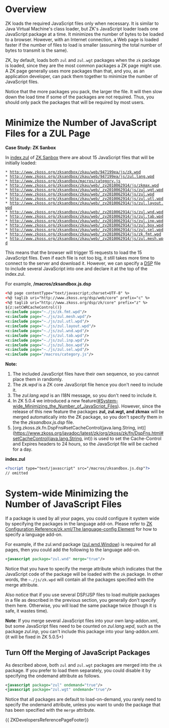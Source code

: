 # Overview

ZK loads the required JavaScript files only when necessary. It is
similar to Java Virtual Machine's class loader, but ZK's JavaScript
loader loads one JavaScript package at a time. It minimizes the number
of bytes to be loaded to a browser. However, with an Internet
connection, a Web page is loaded faster if the number of files to load
is smaller (assuming the total number of bytes to transmit is the same).

ZK, by default, loads both `zul` and `zul.wgt` packages when the `zk`
package is loaded, since they are the most common packages a ZK page
might use. A ZK page generally uses more packages than that, and you, as
an application developer, can pack them together to minimize the number
of JavaScript files.

Notice that the more packages you pack, the larger the file. It will
then slow down the load time if some of the packages are not required.
Thus, you should only pack the packages that will be required by most
users.

# Minimize the Number of JavaScript Files for a ZUL Page

**Case Study: ZK Sanbox**

In
[index.zul](http://zk1.svn.sourceforge.net/viewvc/zk1/releases/5.0.7/zksandbox/src/archive/index.zul?view=log)
of [ZK Sanbox](http://www.zkoss.org/zksandbox) there are about 15
JavaScript files that will be initially loaded:

`* `[`http://www.zkoss.org/zksandbox/zkau/web/947199ea/js/zk.wpd`](http://www.zkoss.org/zksandbox/zkau/web/947199ea/js/zk.wpd)  
`* `[`http://www.zkoss.org/zksandbox/zkau/web/947199ea/js/zul.lang.wpd`](http://www.zkoss.org/zksandbox/zkau/web/947199ea/js/zul.lang.wpd)  
`* `[`http://www.zkoss.org/zksandbox/macros/category.js`](http://www.zkoss.org/zksandbox/macros/category.js)  
`* `[`http://www.zkoss.org/zksandbox/zkau/web/_zv2010062914/js/zkmax.wpd`](http://www.zkoss.org/zksandbox/zkau/web/_zv2010062914/js/zkmax.wpd)  
`* `[`http://www.zkoss.org/zksandbox/zkau/web/_zv2010062914/js/zul.wgt.wpd`](http://www.zkoss.org/zksandbox/zkau/web/_zv2010062914/js/zul.wgt.wpd)  
`* `[`http://www.zkoss.org/zksandbox/zkau/web/_zv2010062914/js/zul.wpd`](http://www.zkoss.org/zksandbox/zkau/web/_zv2010062914/js/zul.wpd)  
`* `[`http://www.zkoss.org/zksandbox/zkau/web/_zv2010062914/js/zul.utl.wpd`](http://www.zkoss.org/zksandbox/zkau/web/_zv2010062914/js/zul.utl.wpd)  
`* `[`http://www.zkoss.org/zksandbox/zkau/web/_zv2010062914/js/zul.layout.wpd`](http://www.zkoss.org/zksandbox/zkau/web/_zv2010062914/js/zul.layout.wpd)  
`* `[`http://www.zkoss.org/zksandbox/zkau/web/_zv2010062914/js/zul.wnd.wpd`](http://www.zkoss.org/zksandbox/zkau/web/_zv2010062914/js/zul.wnd.wpd)  
`* `[`http://www.zkoss.org/zksandbox/zkau/web/_zv2010062914/js/zul.tab.wpd`](http://www.zkoss.org/zksandbox/zkau/web/_zv2010062914/js/zul.tab.wpd)  
`* `[`http://www.zkoss.org/zksandbox/zkau/web/_zv2010062914/js/zul.inp.wpd`](http://www.zkoss.org/zksandbox/zkau/web/_zv2010062914/js/zul.inp.wpd)  
`* `[`http://www.zkoss.org/zksandbox/zkau/web/_zv2010062914/js/zul.box.wpd`](http://www.zkoss.org/zksandbox/zkau/web/_zv2010062914/js/zul.box.wpd)  
`* `[`http://www.zkoss.org/zksandbox/zkau/web/_zv2010062914/js/zul.sel.wpd`](http://www.zkoss.org/zksandbox/zkau/web/_zv2010062914/js/zul.sel.wpd)  
`* `[`http://www.zkoss.org/zksandbox/zkau/web/_zv2010062914/js/zk.fmt.wpd`](http://www.zkoss.org/zksandbox/zkau/web/_zv2010062914/js/zk.fmt.wpd)  
`* `[`http://www.zkoss.org/zksandbox/zkau/web/_zv2010062914/js/zul.mesh.wpd`](http://www.zkoss.org/zksandbox/zkau/web/_zv2010062914/js/zul.mesh.wpd)

This means that the browser will trigger 15 requests to load the 15
JavaScript files. Even if each file is not too big, it still takes more
time to connect to the server and download it. However, we can specify a
[ DSP]({{site.baseurl}}/zk_dev_ref/supporting_utilities/dsp)
file to include several JavaScript into one and declare it at the top of
the index.zul.

For example, **/macros/zksandbox.js.dsp**

```xml
<%@ page contentType="text/javascript;charset=UTF-8" %>
<%@ taglib uri="http://www.zkoss.org/dsp/web/core" prefix="c" %>
<%@ taglib uri="http://www.zkoss.org/dsp/zk/core" prefix="z" %>
${z:setCWRCacheControl()}
<c:include page="~./js/zk.fmt.wpd"/>
<c:include page="~./js/zul.mesh.wpd"/>
<c:include page="~./js/zul.utl.wpd"/>
<c:include page="~./js/zul.layout.wpd"/>
<c:include page="~./js/zul.wnd.wpd"/>
<c:include page="~./js/zul.tab.wpd"/>
<c:include page="~./js/zul.inp.wpd"/>
<c:include page="~./js/zul.box.wpd"/>
<c:include page="~./js/zul.sel.wpd"/>
<c:include page="/macros/category.js"/>
```

**Note:**

1.  The included JavaScript files have their own sequence, so you cannot
    place them in randomly.
2.  The *zk.wpd* is a ZK core JavaScript file hence you don't need to
    include it.
3.  The *zul.lang.wpd* is an I18N message, so you don't need to include
    it.
4.  In ZK 5.0.4 we introduced a new
    feature([\#System-wide_Minimizing_the_Number_of_JavaScript_Files](#System-wide_Minimizing_the_Number_of_JavaScript_Files)).
    However, since the release of this new feature the packages **zul,
    zul.wgt, and zkmax** will be merged automatically into the ZK
    package, so you don't specify them in the the *zksandbox.js.dsp*
    file.
5.  [org.zkoss.zk.fn.DspFns#setCacheControl(java.lang.String, int)](https://www.zkoss.org/javadoc/latest/zk/org/zkoss/zk/fn/DspFns.html#setCacheControl(java.lang.String, int))
    is used to set the Cache-Control and Expires headers to 24 hours, so
    the JavaScript file will be cached for a day.

**index.zul**

```xml
<?script type="text/javascript" src="/macros/zksandbox.js.dsp"?>
// omitted
```

# System-wide Minimizing the Number of JavaScript Files

If a package is used by all your pages, you could configure it system
wide by specifying the packages in the language add-on. Please refer to
[ZK Configuration Reference/zk.xml/The language-config Element]({{site.baseurl}}/zk_config_ref/the_language-config_element)
for how to specify a language add-on.

For example, if the zul.wnd package
([zul.wnd.Window](https://www.zkoss.org/javadoc/latest/jsdoc/classes/zul.wnd.Window.html)) is required for
all pages, then you could add the following to the language add-on.

```xml
<javascript package="zul.wnd" merge="true"/>
```

Notice that you have to specify the merge attribute which indicates that
the JavaScript code of the package will be loaded with the `zk` package.
In other words, the `~./js/zk.wpd` will contain all the packages
specified with the merge attribute.

Also notice that if you use several DSP/JSP files to load multiple
packages in a file as described in the previous section, you generally
don't specify them here. Otherwise, you will load the same package twice
(though it is safe, it wastes time).

**Note**: If you merge several JavaScript files into your own
lang-addon.xml, but some JavaScript files need to be counted on
*zul.lang.wpd*, such as the package *zul.inp*, you can't include this
package into your lang-addon.xml. (it will be fixed in ZK 5.0.5+)

## Turn Off the Merging of JavaScript Packages

As described above, both `zul` and `zul.wgt` packages are merged into
the `zk` package. If you prefer to load them separately, you could
disable it by specifying the ondemand attribute as follows.

```xml
<javascript package="zul" ondemand="true"/>
<javascript package="zul.wgt" ondemand="true"/>
```

Notice that all packages are default to load-on-demand, you rarely need
to specify the ondemand attribute, unless you want to undo the package
that has been specified with the `merge` attribute.

{{ ZKDevelopersReferencePageFooter}}

